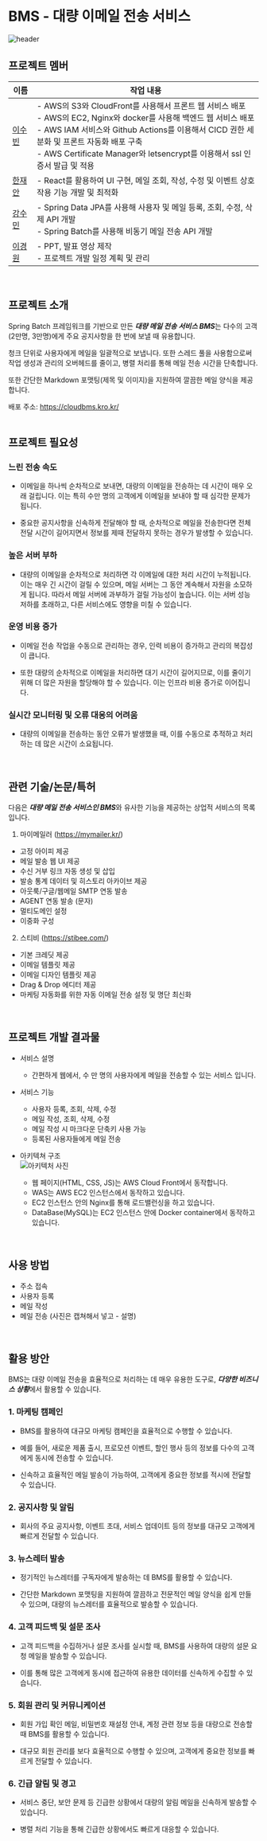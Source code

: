 # BMS - 대량 이메일 전송 서비스 
![header](https://capsule-render.vercel.app/api?type=waving&color=3ABEF9&height=250&section=header&text=📨Bulk%20Mailing%20Service&fontSize=70&fontAlignY=38&descAlignY=60&descAlign=62)

## 프로젝트 멤버

| 이름   | 작업 내용 |
|--------|-------------------------------------------------------------------------------------------------------------------------------------|
| [이수빈](https://github.com/02ggang9) | - AWS의 S3와 CloudFront를 사용해서 프론트 웹 서비스 배포<br>- AWS의 EC2, Nginx와 docker를 사용해 백엔드 웹 서비스 배포<br>- AWS IAM 서비스와 Github Actions를 이용해서 CICD 권한 세분화 및 프론트 자동화 배포 구축<br>- AWS Certificate Manager와 letsencrypt를 이용해서 ssl 인증서 발급 및 적용 |
| [한재안](https://github.com/JaeanHan) | - React를 활용하여 UI 구현, 메일 조회, 작성, 수정 및 이벤트 상호작용 기능 개발 및 최적화 |
| [강수민](https://github.com/wvssm) | - Spring Data JPA를 사용해 사용자 및 메일 등록, 조회, 수정, 삭제 API 개발<br>- Spring Batch를 사용해 비동기 메일 전송 API 개발  |
| [이경원](https://github.com/kyeongwon2) | - PPT, 발표 영상 제작<br>- 프로젝트 개발 일정 계획 및 관리 |
<br>

## 프로젝트 소개 
Spring Batch 프레임워크를 기반으로 만든 ***대량 메일 전송 서비스 BMS***는  다수의 고객(2만명, 3만명)에게 주요 공지사항을 한 번에 보낼 때 유용합니다.

청크 단위로 사용자에게 메일을 일괄적으로 보냅니다. 또한 스레드 풀을 사용함으로써 작업 생성과 관리의 오버헤드를 줄이고, 병렬 처리를 통해 메일 전송 시간을 단축합니다.

또한 간단한 Markdown 포맷팅(제목 및 이미지)을 지원하여 깔끔한 메일 양식을 제공합니다.

배포 주소: https://cloudbms.kro.kr/
<br>
<br>

## 프로젝트 필요성 
### 느린 전송 속도
- 이메일을 하나씩 순차적으로 보내면, 대량의 이메일을 전송하는 데 시간이 매우 오래 걸립니다. 이는 특히 수만 명의 고객에게 이메일을 보내야 할 때 심각한 문제가 됩니다.
  
- 중요한 공지사항을 신속하게 전달해야 할 때, 순차적으로 메일을 전송한다면 전체 전달 시간이 길어지면서 정보를 제때 전달하지 못하는 경우가 발생할 수 있습니다.

### 높은 서버 부하
- 대량의 이메일을 순차적으로 처리하면 각 이메일에 대한 처리 시간이 누적됩니다. 이는 매우 긴 시간이 걸릴 수 있으며, 메일 서버는 그 동안 계속해서 자원을 소모하게 됩니다. 따라서 메일 서버에 과부하가 걸릴 가능성이 높습니다. 이는 서버 성능 저하를 초래하고, 다른 서비스에도 영향을 미칠 수 있습니다.

### 운영 비용 증가
- 이메일 전송 작업을 수동으로 관리하는 경우, 인력 비용이 증가하고 관리의 복잡성이 큽니다.
  
- 또한 대량의 순차적으로 이메일을 처리하면 대기 시간이 길어지므로, 이를 줄이기 위해 더 많은 자원을 할당해야 할 수 있습니다. 이는 인프라 비용 증가로 이어집니다.
  
### 실시간 모니터링 및 오류 대응의 어려움
- 대량의 이메일을 전송하는 동안 오류가 발생했을 때, 이를 수동으로 추적하고 처리하는 데 많은 시간이 소요됩니다.
<br>

## 관련 기술/논문/특허
다음은 ***대량 메일 전송 서비스인 BMS***와 유사한 기능을 제공하는 상업적 서비스의 목록입니다.

1.	마이메일러 (https://mymailer.kr/)
- 고정 아이피 제공
- 메일 발송 웹 UI 제공
- 수신 거부 링크 자동 생성 및 삽입
- 발송 통계 데이터 및 히스토리 아카이브 제공
- 아웃룩/구글/웹메일 SMTP 연동 발송
- AGENT 연동 발송 (문자)
- 멀티도메인 설정
- 이중화 구성

2.	스티비 (https://stibee.com/)
- 기본 크레딧 제공
- 이메일 템플릿 제공
- 이메일 디자인 템플릿 제공
- Drag & Drop 에디터 제공
- 마케팅 자동화를 위한 자동 이메일 전송 설정 및 명단 최신화
<br>

## 프로젝트 개발 결과물
- 서비스 설명
  - 간편하게 웹에서, 수 만 명의 사용자에게 메일을 전송할 수 있는 서비스 입니다.

- 서비스 기능
  - 사용자 등록, 조회, 삭제, 수정
  - 메일 작성, 조회, 삭제, 수정
  - 메일 작성 시 마크다운 단축키 사용 가능
  - 등록된 사용자들에게 메일 전송 

- 아키텍쳐 구조
  <br>
  ![아키텍처 사진](image.png)

  - 웹 페이지(HTML, CSS, JS)는 AWS Cloud Front에서 동작합니다.
  - WAS는 AWS EC2 인스턴스에서 동작하고 있습니다.
  - EC2 인스턴스 안의 Nginx를 통해 로드밸런싱을 하고 있습니다.
  - DataBase(MySQL)는 EC2 인스턴스 안에 Docker container에서 동작하고 있습니다.
<br>

## 사용 방법
- 주소 접속
- 사용자 등록
- 메일 작성
- 메일 전송 (사진은 캡쳐해서 넣고 - 설명)
<br>


## 활용 방안 

BMS는 대량 이메일 전송을 효율적으로 처리하는 데 매우 유용한 도구로, ***다양한 비즈니스 상황***에서 활용할 수 있습니다. 

### 1. 마케팅 캠페인
- BMS를 활용하여 대규모 마케팅 캠페인을 효율적으로 수행할 수 있습니다. 
  
- 예를 들어, 새로운 제품 출시, 프로모션 이벤트, 할인 행사 등의 정보를 다수의 고객에게 동시에 전송할 수 있습니다. 

- 신속하고 효율적인 메일 발송이 가능하여, 고객에게 중요한 정보를 적시에 전달할 수 있습니다.

### 2. 공지사항 및 알림
- 회사의 주요 공지사항, 이벤트 초대, 서비스 업데이트 등의 정보를 대규모 고객에게 빠르게 전달할 수 있습니다.

### 3. 뉴스레터 발송
- 정기적인 뉴스레터를 구독자에게 발송하는 데 BMS를 활용할 수 있습니다.

- 간단한 Markdown 포맷팅을 지원하여 깔끔하고 전문적인 메일 양식을 쉽게 만들 수 있으며, 대량의 뉴스레터를 효율적으로 발송할 수 있습니다.

### 4. 고객 피드백 및 설문 조사
- 고객 피드백을 수집하거나 설문 조사를 실시할 때, BMS를 사용하여 대량의 설문 요청 메일을 발송할 수 있습니다. 

- 이를 통해 많은 고객에게 동시에 접근하여 유용한 데이터를 신속하게 수집할 수 있습니다.

### 5. 회원 관리 및 커뮤니케이션
- 회원 가입 확인 메일, 비밀번호 재설정 안내, 계정 관련 정보 등을 대량으로 전송할 때 BMS를 활용할 수 있습니다. 
  
- 대규모 회원 관리를 보다 효율적으로 수행할 수 있으며, 고객에게 중요한 정보를 빠르게 전달할 수 있습니다.

### 6. 긴급 알림 및 경고
- 서비스 중단, 보안 문제 등 긴급한 상황에서 대량의 알림 메일을 신속하게 발송할 수 있습니다. 

- 병렬 처리 기능을 통해 긴급한 상황에서도 빠르게 대응할 수 있습니다.